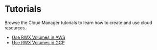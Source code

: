 # Tutorials

Browse the Cloud Manager tutorials to learn how to create and use cloud resources.

* [Use RWX Volumes in AWS](./01-10-aws-nfs-volume.md)
* [Use RWX Volumes in GCP](./01-20-gcp-nfs-volume.md)
